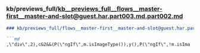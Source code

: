 ### kb/previews_full/kb__previews_full__flows__master-first__master-and-slot@guest.har.part003.md.part002.md

```md
### kb/previews_full/flows__master-first__master-and-slot@guest.har.part003.md (part 002)

```md
,\"div\",2),c&2&&(P(\"ngIf\",m.isImageType()),y(),P(\"ngIf\",!m.isIma
```

```

```
